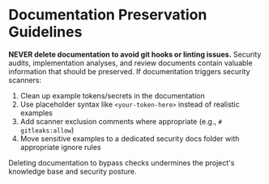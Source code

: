 # Documentation Preservation Guidelines

**NEVER delete documentation to avoid git hooks or linting issues.** Security audits, implementation analyses, and review documents contain valuable information that should be preserved. If documentation triggers security scanners:

1. Clean up example tokens/secrets in the documentation
2. Use placeholder syntax like `<your-token-here>` instead of realistic examples
3. Add scanner exclusion comments where appropriate (e.g., `# gitleaks:allow`)
4. Move sensitive examples to a dedicated security docs folder with appropriate ignore rules

Deleting documentation to bypass checks undermines the project's knowledge base and security posture.